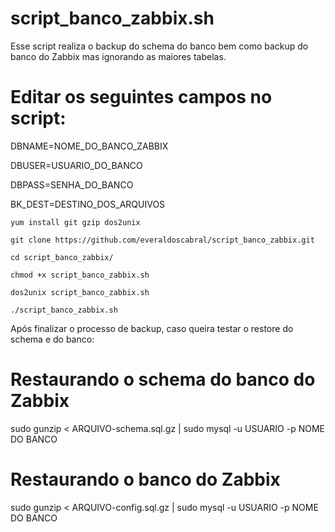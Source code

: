 # script_banco_zabbix.sh

Esse script realiza o backup do schema do banco bem como backup do banco do Zabbix mas ignorando as maiores tabelas.

# Editar os seguintes campos no script:

DBNAME=NOME_DO_BANCO_ZABBIX

DBUSER=USUARIO_DO_BANCO

DBPASS=SENHA_DO_BANCO

BK_DEST=DESTINO_DOS_ARQUIVOS

```
yum install git gzip dos2unix

git clone https://github.com/everaldoscabral/script_banco_zabbix.git

cd script_banco_zabbix/

chmod +x script_banco_zabbix.sh

dos2unix script_banco_zabbix.sh

./script_banco_zabbix.sh
```
Após finalizar o processo de backup, caso queira testar o restore do schema e do banco:

# Restaurando o schema do banco do Zabbix #
sudo gunzip < ARQUIVO-schema.sql.gz | sudo mysql -u USUARIO -p NOME DO BANCO

# Restaurando o banco do Zabbix #
sudo gunzip < ARQUIVO-config.sql.gz | sudo mysql -u USUARIO -p NOME DO BANCO
